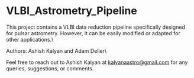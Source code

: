 # VLBI_Astrometry_Pipeline
This project contains a VLBI data reduction pipeline specifically designed for pulsar astrometry. However, it can be easily modified or adapted for other applications.\

Authors: Ashish Kalyan and Adam Deller\

Feel free to reach out to Ashish Kalyan at kalyanaastro@gmail.com for any queries, suggestions, or comments.
